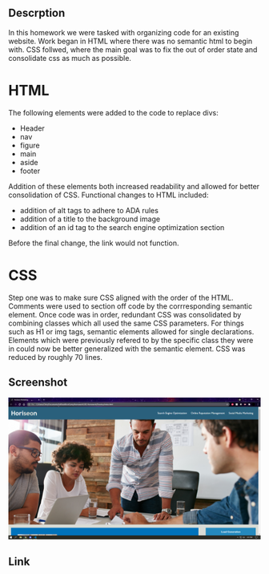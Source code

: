 ## Descrption 

In this homework we were tasked with organizing code for an existing website. Work began in HTML where there was no semantic html to begin with. CSS follwed, where the main goal was to fix the out of order state and consolidate css as much as possible.

# HTML

 The following elements were added to the code to replace divs:

* Header
* nav
* figure
* main
* aside
* footer

Addition of these elements both increased readability and allowed for better consolidation of CSS. Functional changes to HTML included: 

* addition of alt tags to adhere to ADA rules
* addition of a title to the background image
* addition of an id tag to the search engine optimization section

Before the final change, the link would not function.

# CSS

Step one was to make sure CSS aligned with the order of the HTML. Comments were used to section off code by the corrresponding semantic element. Once code was in order, redundant CSS was consolidated by combining classes which all used the same CSS parameters. For things such as H1 or img tags, semantic elements allowed for single declarations. Elements which were previously refered to by the specific class they were in could now be better generalized with the semantic element. CSS was reduced by roughly 70 lines.

## Screenshot

![screenshot](screenshot.png)

## Link